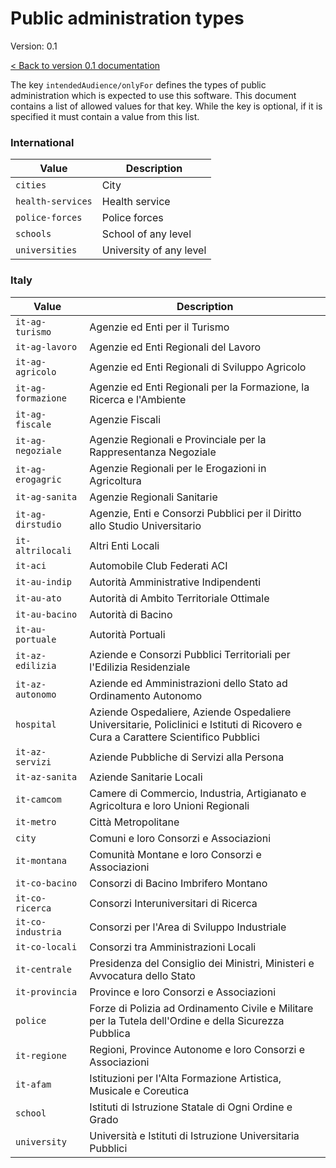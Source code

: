# Public administration types

Version: 0.1

[< Back to version 0.1 documentation](index.html)

The key `intendedAudience/onlyFor` defines the types of public administration which is
expected to use this software. This document contains a list of allowed
values for that key. While the key is optional, if it is specified it
must contain a value from this list.

### International

Value | Description
----- | -----------
`cities` | City
`health-services` | Health service
`police-forces` | Police forces
`schools` | School of any level
`universities` | University of any level

### Italy

Value | Description
----- | -----------
`it-ag-turismo` | Agenzie ed Enti per il Turismo
`it-ag-lavoro` | Agenzie ed Enti Regionali del Lavoro
`it-ag-agricolo` | Agenzie ed Enti Regionali di Sviluppo Agricolo
`it-ag-formazione` | Agenzie ed Enti Regionali per la Formazione, la Ricerca e l'Ambiente
`it-ag-fiscale` | Agenzie Fiscali
`it-ag-negoziale` | Agenzie Regionali e Provinciale per la Rappresentanza Negoziale
`it-ag-erogagric` | Agenzie Regionali per le Erogazioni in Agricoltura
`it-ag-sanita` | Agenzie Regionali Sanitarie
`it-ag-dirstudio` | Agenzie, Enti e Consorzi Pubblici per il Diritto allo Studio Universitario
`it-altrilocali` | Altri Enti Locali
`it-aci` | Automobile Club Federati ACI
`it-au-indip` | Autorità Amministrative Indipendenti
`it-au-ato` | Autorità di Ambito Territoriale Ottimale
`it-au-bacino` | Autorità di Bacino
`it-au-portuale` | Autorità Portuali
`it-az-edilizia` | Aziende e Consorzi Pubblici Territoriali per l'Edilizia Residenziale
`it-az-autonomo` | Aziende ed Amministrazioni dello Stato ad Ordinamento Autonomo
`hospital` | Aziende Ospedaliere, Aziende Ospedaliere Universitarie, Policlinici e Istituti di Ricovero e Cura a Carattere Scientifico Pubblici
`it-az-servizi` | Aziende Pubbliche di Servizi alla Persona
`it-az-sanita` | Aziende Sanitarie Locali
`it-camcom` | Camere di Commercio, Industria, Artigianato e Agricoltura e loro Unioni Regionali
`it-metro` | Città Metropolitane
`city` | Comuni e loro Consorzi e Associazioni
`it-montana` | Comunità Montane e loro Consorzi e Associazioni
`it-co-bacino` | Consorzi di Bacino Imbrifero Montano
`it-co-ricerca` | Consorzi Interuniversitari di Ricerca
`it-co-industria` | Consorzi per l'Area di Sviluppo Industriale
`it-co-locali` | Consorzi tra Amministrazioni Locali
`it-centrale` | Presidenza del Consiglio dei Ministri, Ministeri e Avvocatura dello Stato
`it-provincia` | Province e loro Consorzi e Associazioni
`police` | Forze di Polizia ad Ordinamento Civile e Militare per la Tutela dell'Ordine e della Sicurezza Pubblica
`it-regione` | Regioni, Province Autonome e loro Consorzi e Associazioni
`it-afam` | Istituzioni per l'Alta Formazione Artistica, Musicale e Coreutica
`school` | Istituti di Istruzione Statale di Ogni Ordine e Grado
`university` | Università e Istituti di Istruzione Universitaria Pubblici

<!--
	>Unioni di Comuni e loro Consorzi e Associazioni
	>Enti di Regolazione dei Servizi Idrici e o dei Rifiuti
	Enti e Istituzioni di Ricerca Pubblici
	Enti Pubblici Non Economici
	Enti Pubblici Produttori di Servizi Assistenziali, Ricreativi e Culturali
	>Federazioni Nazionali, Ordini, Collegi e Consigli Professionali
	>Fondazioni Lirico, Sinfoniche
	>Istituti Zooprofilattici Sperimentali
	Organi Costituzionali e di Rilievo Costituzionale
	>Parchi Nazionali, Consorzi e Enti Gestori di Parchi e Aree Naturali Protette

	>Teatri Stabili ad Iniziativa Pubblica
-->
